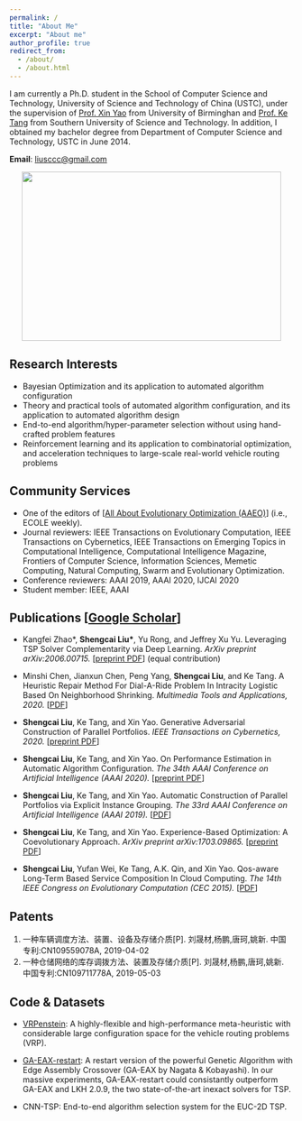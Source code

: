 ```yaml
---
permalink: /
title: "About Me"
excerpt: "About me"
author_profile: true
redirect_from: 
  - /about/
  - /about.html
---
```


I am currently a Ph.D. student in the School of Computer Science and Technology, University of Science and Technology of China (USTC), under the supervision of [Prof. Xin Yao](https://www.cs.bham.ac.uk/~xin/) from University of Birminghan and [Prof. Ke Tang](http://faculty.sustech.edu.cn/tangk3/en/) from Southern University of Science and Technology. In addition, I obtained my bachelor degree from Department of Computer Science and Technology, USTC in June 2014.

**Email**: liusccc@gmail.com
<p align="center">
  <img width="460" height="300" src="http://senshineL.github.io/images/Purpose-Diagram-4.png">
</p>
<!-- ![](http://senshineL.github.io/images/Purpose-Diagram-4.png) -->

## Research Interests
* Bayesian Optimization and its application to automated algorithm configuration
* Theory and practical tools of automated algorithm configuration, and its application to automated algorithm design
* End-to-end algorithm/hyper-parameter selection without using hand-crafted problem features
* Reinforcement learning and its application to combinatorial optimization, and acceleration techniques to large-scale real-world vehicle routing problems

## Community Services
* One of the editors of [[All About Evolutionary Optimization (AAEO)](http://ecole.asia/news/)] (i.e., ECOLE weekly).
* Journal reviewers: IEEE Transactions on Evolutionary Computation, IEEE Transactions on Cybernetics, IEEE Transactions on Emerging Topics in Computational Intelligence, Computational Intelligence Magazine, Frontiers of Computer Science, Information Sciences, Memetic Computing, Natural Computing, Swarm and Evolutionary Optimization.
* Conference reviewers: AAAI 2019, AAAI 2020, IJCAI 2020
* Student member: IEEE, AAAI

## Publications [[Google Scholar](https://scholar.google.com/citations?user=tV0nV3oAAAAJ&hl=en)]

* Kangfei Zhao\*, **Shengcai Liu\***, Yu Rong, and Jeffrey Xu Yu. Leveraging TSP Solver Complementarity via Deep Learning. *ArXiv preprint arXiv:2006.00715.* [[preprint PDF](https://arxiv.org/pdf/2006.00715.pdf)] (equal contribution)

* Minshi Chen, Jianxun Chen, Peng Yang, **Shengcai Liu**, and Ke Tang. A Heuristic Repair Method For Dial-A-Ride Problem In Intracity Logistic Based On Neighborhood Shrinking. *Multimedia Tools and Applications, 2020.* [[PDF](https://link.springer.com/content/pdf/10.1007/s11042-020-08894-7.pdf)]

* **Shengcai Liu**, Ke Tang, and Xin Yao. Generative Adversarial Construction of Parallel Portfolios. *IEEE Transactions on Cybernetics, 2020.* [[preprint PDF](http://senshineL.github.io/files/tcyb2020.pdf)]
   
* **Shengcai Liu**, Ke Tang, and Xin Yao. On Performance Estimation in Automatic Algorithm Configuration. *The 34th AAAI Conference on Artificial Intelligence (AAAI 2020).* [[preprint PDF](http://senshineL.github.io/files/AAAI-2020-final.pdf)]

* **Shengcai Liu**, Ke Tang, and Xin Yao. Automatic Construction of Parallel Portfolios via Explicit Instance Grouping. *The 33rd AAAI Conference on Artificial Intelligence (AAAI 2019).* [[PDF](http://senshineL.github.io/files/AAAI-2019-final.pdf)]

* **Shengcai Liu**, Ke Tang, and Xin Yao. Experience-Based Optimization: A Coevolutionary Approach. *ArXiv preprint arXiv:1703.09865.* [[preprint PDF](https://arxiv.org/pdf/1703.09865)]

* **Shengcai Liu**, Yufan Wei, Ke Tang, A.K. Qin, and Xin Yao. Qos-aware Long-Term Based Service Composition In Cloud Computing. *The 14th IEEE Congress on Evolutionary Computation (CEC 2015).* [[PDF](http://senshineL.github.io/files/CEC-2015-QoS.pdf)]

## Patents

1. 一种车辆调度方法、装置、设备及存储介质[P]. 刘晟材,杨鹏,唐珂,姚新. 中国专利:CN109559078A, 2019-04-02
2. 一种仓储网络的库存调拨方法、装置及存储介质[P]. 刘晟材,杨鹏,唐珂,姚新. 中国专利:CN109711778A, 2019-05-03

## Code & Datasets

* [VRPenstein](https://github.com/senshineL/VRPenstein): A highly-flexible and high-performance meta-heuristic with considerable large configuration space for the vehicle routing problems (VRP).

* [GA-EAX-restart](https://github.com/senshineL/GA-EAX-restart): A restart version of the powerful Genetic Algorithm with Edge Assembly Crossover (GA-EAX by Nagata & Kobayashi). In our massive experiments, GA-EAX-restart could consistantly outperform GA-EAX and LKH 2.0.9, the two state-of-the-art inexact solvers for TSP.

* CNN-TSP: End-to-end algorithm selection system for the EUC-2D TSP.

<!-- ## Education & Experience
Sept. 2014 - June 2020  
Ph.D. candidate in Computer Science  
University of Science and Technology of China
Sept. 2010 - June 2014  
B.S. in Computer Science
University of Science and Technology of China -->